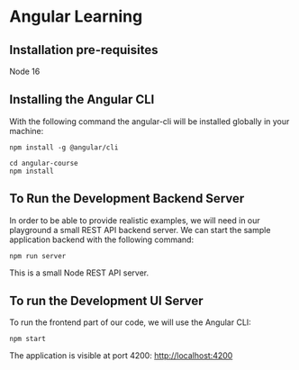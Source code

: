 
#  Angular Learning

## Installation pre-requisites

Node 16

## Installing the Angular CLI

With the following command the angular-cli will be installed globally in your machine:

    npm install -g @angular/cli

    cd angular-course
    npm install

## To Run the Development Backend Server

In order to be able to provide realistic examples, we will need in our playground a small REST API backend server. We can start the sample application backend with the following command:

    npm run server

This is a small Node REST API server.

## To run the Development UI Server

To run the frontend part of our code, we will use the Angular CLI:

    npm start

The application is visible at port 4200: [http://localhost:4200](http://localhost:4200)

